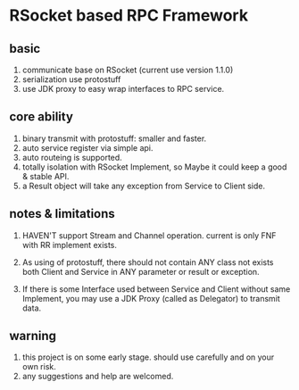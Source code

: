# RSocket based RPC Framework

## basic

1. communicate base on RSocket (current use version 1.1.0)
2. serialization use protostuff
3. use JDK proxy to easy wrap interfaces to RPC service.

## core ability

1. binary transmit with protostuff: smaller and faster.
2. auto service register via simple api.
3. auto routeing is supported.
4. totally isolation with RSocket Implement, so Maybe it could keep a good & stable API.
5. a Result object will take any exception from Service to Client side.

## notes & limitations

1. HAVEN'T support Stream and Channel operation. current is only FNF with RR implement exists.

2. As using of protostuff, there should not contain ANY class not exists both Client and Service in ANY parameter or
   result or exception.
3. If there is some Interface used between Service and Client without same Implement, you may use a JDK Proxy (called as
   Delegator) to transmit data.

## warning

1. this project is on some early stage. should use carefully and on your own risk.
2. any suggestions and help are welcomed.